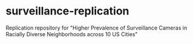 # surveillance-replication
Replication repository for "Higher Prevalence of Surveillance Cameras in Racially Diverse Neighborhoods across 10 US Cities"
